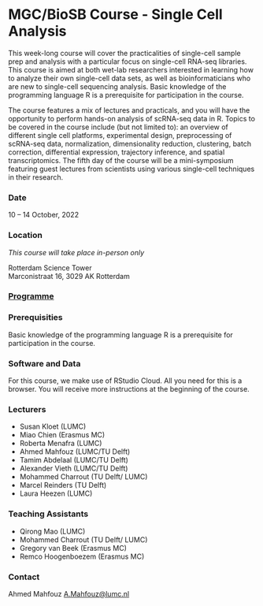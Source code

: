 # MGC/BioSB Course - Single Cell Analysis

This week-long course will cover the practicalities of single-cell sample prep and analysis with a particular focus on single-cell RNA-seq libraries. This course is aimed at both wet-lab researchers interested in learning how to analyze their own single-cell data sets, as well as bioinformaticians who are new to single-cell sequencing analysis. Basic knowledge of the programming language R is a prerequisite for participation in the course.

The course features a mix of lectures and practicals, and you will have the opportunity to perform hands-on analysis of scRNA-seq data in R. Topics to be covered in the course include (but not limited to): an overview of different single cell platforms, experimental design, preprocessing of scRNA-seq data, normalization, dimensionality reduction, clustering, batch correction, differential expression, trajectory inference, and spatial transcriptomics. The fifth day of the course will be a mini-symposium featuring guest lectures from scientists using various single-cell techniques in their research.

### Date
10 – 14 October, 2022

### Location
*This course will take place in-person only*

Rotterdam Science Tower\
Marconistraat 16, 3029 AK Rotterdam

### [Programme](Programme.md)

### Prerequisities
Basic knowledge of the programming language R is a prerequisite for participation in the course.

### Software and Data
For this course, we make use of RStudio Cloud. All you need for this is a browser. You will receive more instructions at the beginning of the course.

### Lecturers
- Susan Kloet (LUMC)
- Miao Chien (Erasmus MC)
- Roberta Menafra (LUMC)
- Ahmed Mahfouz (LUMC/TU Delft)
- Tamim Abdelaal (LUMC/TU Delft)
- Alexander Vieth (LUMC/TU Delft)
- Mohammed Charrout (TU Delft/ LUMC)
- Marcel Reinders (TU Delft)
- Laura Heezen (LUMC)

### Teaching Assistants
- Qirong Mao (LUMC)
- Mohammed Charrout (TU Delft/ LUMC)
- Gregory van Beek (Erasmus MC)
- Remco Hoogenboezem (Erasmus MC)

### Contact
Ahmed Mahfouz <A.Mahfouz@lumc.nl>
